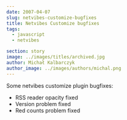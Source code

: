 ```yaml
---
date: 2007-04-07
slug: netvibes-customize-bugfixes
title: Netvibes Customize bugfixes
tags:
  - javascript
  - netvibes

section: story
image: ../images/titles/archived.jpg
author: Michał Kalbarczyk
author_image: ../images/authors/michal.png
---
```


Some netvibes customize plugin bugfixes:

 - RSS reader opacity fixed
 - Version problem fixed
 - Red counts problem fixed
